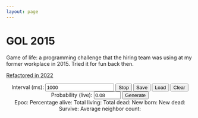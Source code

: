 ```yaml
---
layout: page
---
```


# GOL 2015

Game of life: a programming challenge that the hiring team was using at my former workplace in 2015.
Tried it for fun back then.

[Refactored in 2022](./gol2022)

<!-- 2015 Yui Nishizawa -->
<head>
  <script src="https://cdnjs.cloudflare.com/ajax/libs/lodash.js/4.17.21/lodash.min.js"></script>
  <script src="https://code.jquery.com/jquery-1.11.0.min.js"></script>
  <link href="data/gol/style.css" rel="stylesheet">
</head>
<body>
  <header>
    <label>Interval (ms): <input name="update_interval" type="number" value="1000" min="1"></label>
    <button name="start_stop">Stop</button>
    <button name="save">Save</button>
    <button name="load">Load</button>
    <button name="clear">Clear</button>
    <div>
      <label>Probability (live): <input name="random_prob" step="0.01" type="number" value="0.08" max="1" min="0"></label>
      <button name="random_generate">Generate</button>
    </div>
    <div>
      <label>Epoc:<span name="info_epoc"></span></label>
      <label>Percentage alive:<span name="info_percent"></span></label>
      <label>Total living:<span name="info_live"></span></label>
      <label>Total dead:<span name="info_dead"></span></label>
      <label>New born:<span name="info_newborn"></span></label>
      <label>New dead:<span name="info_newdead"></span></label>
      <label>Survive:<span name="info_survive"></span></label>
      <label>Average neighbor count:<span name="info_neighborcount"></span></label>
    </div>
    <div id="main"></div>
  </header>
</body>
<script src="data/gol/script.js"></script>
